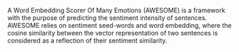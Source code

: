 A Word Embedding Scorer Of Many Emotions (AWESOME) is a framework with the purpose of predicting the sentiment intensity of sentences.
AWESOME relies on sentiment seed-words and word embedding, where the cosine similarity between the vector representation of two sentences is considered as a reflection of their sentiment similarity. 
